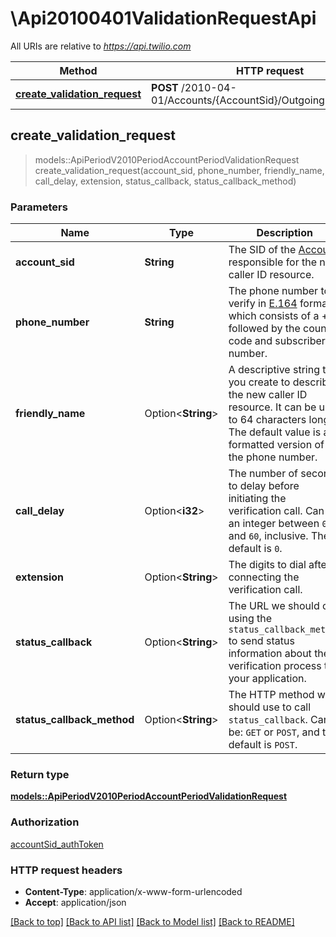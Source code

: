 # \Api20100401ValidationRequestApi

All URIs are relative to *https://api.twilio.com*

Method | HTTP request | Description
------------- | ------------- | -------------
[**create_validation_request**](Api20100401ValidationRequestApi.md#create_validation_request) | **POST** /2010-04-01/Accounts/{AccountSid}/OutgoingCallerIds.json | 



## create_validation_request

> models::ApiPeriodV2010PeriodAccountPeriodValidationRequest create_validation_request(account_sid, phone_number, friendly_name, call_delay, extension, status_callback, status_callback_method)




### Parameters


Name | Type | Description  | Required | Notes
------------- | ------------- | ------------- | ------------- | -------------
**account_sid** | **String** | The SID of the [Account](https://www.twilio.com/docs/iam/api/account) responsible for the new caller ID resource. | [required] |
**phone_number** | **String** | The phone number to verify in [E.164](https://www.twilio.com/docs/glossary/what-e164) format, which consists of a + followed by the country code and subscriber number. | [required] |
**friendly_name** | Option<**String**> | A descriptive string that you create to describe the new caller ID resource. It can be up to 64 characters long. The default value is a formatted version of the phone number. |  |
**call_delay** | Option<**i32**> | The number of seconds to delay before initiating the verification call. Can be an integer between `0` and `60`, inclusive. The default is `0`. |  |
**extension** | Option<**String**> | The digits to dial after connecting the verification call. |  |
**status_callback** | Option<**String**> | The URL we should call using the `status_callback_method` to send status information about the verification process to your application. |  |
**status_callback_method** | Option<**String**> | The HTTP method we should use to call `status_callback`. Can be: `GET` or `POST`, and the default is `POST`. |  |

### Return type

[**models::ApiPeriodV2010PeriodAccountPeriodValidationRequest**](api.v2010.account.validation_request.md)

### Authorization

[accountSid_authToken](../README.md#accountSid_authToken)

### HTTP request headers

- **Content-Type**: application/x-www-form-urlencoded
- **Accept**: application/json

[[Back to top]](#) [[Back to API list]](../README.md#documentation-for-api-endpoints) [[Back to Model list]](../README.md#documentation-for-models) [[Back to README]](../README.md)

